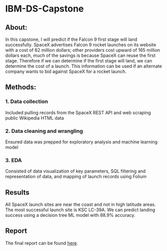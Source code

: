 # IBM-DS-Capstone

## About:
In this capstone, I will predict if the Falcon 9 first stage will land successfully. SpaceX advertises Falcon 9 rocket launches on its website with a cost of 62 million dollars; other providers cost upward of 165 million dollars each, much of the savings is because SpaceX can reuse the first stage. Therefore if we can determine if the first stage will land, we can determine the cost of a launch. This information can be used if an alternate company wants to bid against SpaceX for a rocket launch.

## Methods:
### 1. Data collection 
Included pulling records from the SpaceX REST API and web scraping public Wikipedia HTML data
### 2. Data cleaning and wrangling
Ensured data was prepped for exploratory analysis and machine learning model
### 3. EDA
Consisted of data visualization of key parameters, SQL filtering and representation of data, and mapping of launch records using Folium

## Results
All SpaceX launch sites are near the coast and not in high latitude areas.
The most successful launch site is KSC LC-39A.
We can predict landing success using a decision tree ML model with 88.9% accuracy.

## Report
The final report can be found
[here](report/ds-capstone-Yejun_Tu.pdf).

</div>





